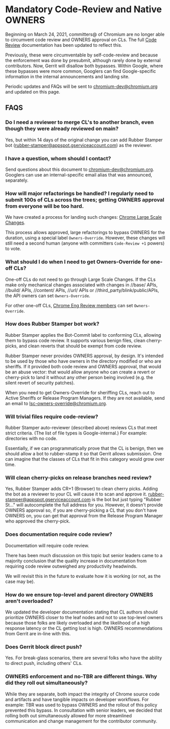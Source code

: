 # Mandatory Code-Review and Native OWNERS

Beginning on March 24, 2021, committers@ of Chromium are no longer able to
circumvent code review and OWNERS approval on CLs. The full
[Code Review](code_reviews.md) documentation has been updated to reflect this.

Previously, these were circumventable by self-code-review and because the
enforcement was done by presubmit, although rarely done by external
contributors. Now, Gerrit will disallow both bypasses. Within Google, where
these bypasses were more common, Googlers can find Google-specific information
in the internal announcements and landing site.

Periodic updates and FAQs will be sent to chromium-dev@chromium.org
and updated on this page.

## FAQS

### Do I need a reviewer to merge CL's to another branch, even though they were already reviewed on main?

Yes, but within 14 days of the original change you can add Rubber Stamper bot (rubber-stamper@appspot.gserviceaccount.com) as the reviewer.

### I have a question, whom should I contact?

Send questions about this document to chromium-dev@chromium.org. Googlers can
use an internal-specific email alias that was announced, separately.

### How will major refactorings be handled? I regularly need to submit 100s of CLs across the trees; getting OWNERS approval from everyone will be too hard.

We have created a process for landing such changes:
[Chrome Large Scale Changes](/docs/process/lsc/large_scale_changes.md).

This process allows approved, large refactorings to bypass OWNERS for the
duration, using a special label `Owners-Override`. However, these changes will
still need a second human (anyone with committers `Code-Review +1` powers) to
vote.

### What should I do when I need to get Owners-Override for one-off CLs?

One-off CLs do not need to go through Large Scale Changes. If the CLs make
only mechanical changes associated with changes in //base/ APIs, //build/ APIs,
//content/ APIs, //url/ APIs or //third_party/blink/public/APIs, the API owners can set `Owners-Override`.

For other one-off CLs, [Chrome Eng Review members](https://chromium.googlesource.com/chromium/src/+/HEAD/ENG_REVIEW_OWNERS)
can set `Owners-Override`.

### How does Rubber Stamper bot work?

Rubber Stamper applies the Bot-Commit label to conforming CLs, allowing them to
bypass code review. It supports various benign files, clean cherry-picks, and
clean reverts that should be exempt from code review.

Rubber Stamper never provides OWNERS approval, by design. It's intended to be
used by those who have owners in the directory modified or who are sheriffs. If
it provided both code review and OWNERS approval, that would be an abuse vector:
that would allow anyone who can create a revert or cherry-pick to land it
without any other person being involved (e.g. the silent revert of security
patches).

When you need to get Owners-Override for sheriffing CLs, reach out to Active
Sheriffs or Release Program Managers. If they are not available, send an email
to lsc-owners-override@chromium.org.

### Will trivial files require code-review?

Rubber Stamper auto-reviewer (described above) reviews CLs that meet strict
criteria. (The list of file types is Google-internal.) For example: directories
with no code.

Essentially, if we can programmatically prove that the CL is benign, then we
should allow a bot to rubber-stamp it so that Gerrit allows submission. One can
imagine that the classes of CLs that fit in this category would grow over time.

### Will clean cherry-picks on release branches need review?

Yes, Rubber Stamper adds CR+1 (Browser) to clean cherry picks. Adding the bot as
a reviewer to your CL will cause it to scan and approve it.
rubber-stamper@appspot.gserviceaccount.com is the bot but just typing "Rubber
St..." will autocomplete the full address for you. However, it doesn't provide
OWNERS approval so, if you are cherry-picking a CL that you don't have OWNERS
on, you can get that approval from the Release Program Manager who approved the
cherry-pick.

### Does documentation require code review?

Documentation will require code review.

There has been much discussion on this topic but senior leaders came to a
majority conclusion that the quality increase in documentation from requiring
code review outweighed any productivity headwinds.

We will revisit this in the future to evaluate how it is working (or not, as the
case may be).

### How do we ensure top-level and parent directory OWNERS aren't overloaded?

We updated the developer documentation stating that CL authors should
prioritize OWNERS closer to the leaf nodes and not to use top-level owners
because those folks are likely overloaded and the likelihood of a high response
latency or the CL getting lost is high. OWNERS recommendations from Gerrit are
in-line with this.

### Does Gerrit block direct push?

Yes. For break-glass scenarios, there are several folks who have the ability to
direct push, including others' CLs.

### OWNERS enforcement and no-TBR are different things. Why did they roll out simultaneously?

While they are separate, both impact the integrity of Chrome source code and
artifacts and have tangible impacts on developer workflows. For example: TBR was
used to bypass OWNERS and the rollout of this policy prevented this bypass. In
consultation with senior leaders, we decided that rolling both out
simultaneously allowed for more streamlined communication and change management
for the contributor community.
